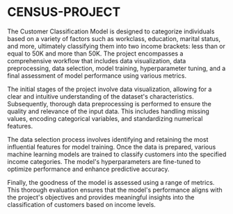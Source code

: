 # CENSUS-PROJECT
The Customer Classification Model is designed to categorize individuals based on a variety of factors such as workclass, education, marital status, and more, ultimately classifying them into two income brackets: less than or equal to 50K and more than 50K. The project encompasses a comprehensive workflow that includes data visualization, data preprocessing, data selection, model training, hyperparameter tuning, and a final assessment of model performance using various metrics.

The initial stages of the project involve data visualization, allowing for a clear and intuitive understanding of the dataset's characteristics. Subsequently, thorough data preprocessing is performed to ensure the quality and relevance of the input data. This includes handling missing values, encoding categorical variables, and standardizing numerical features.

The data selection process involves identifying and retaining the most influential features for model training. Once the data is prepared, various machine learning models are trained to classify customers into the specified income categories. The model's hyperparameters are fine-tuned to optimize performance and enhance predictive accuracy.

Finally, the goodness of the model is assessed using a range of metrics. This thorough evaluation ensures that the model's performance aligns with the project's objectives and provides meaningful insights into the classification of customers based on income levels.
